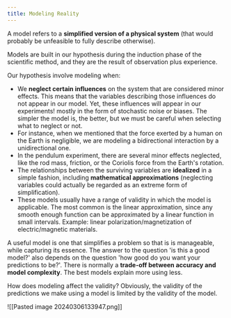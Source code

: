 ```yaml
---
title: Modeling Reality
---
```


A model refers to a **simplified version of a physical system** (that would probably be unfeasible to fully describe otherwise).

Models are built in our hypothesis during the induction phase of the scientific method, and they are the result of observation plus experience.

Our hypothesis involve modeling when:

- We **neglect certain influences** on the system that are considered minor effects. This means that the variables describing those influences do not appear in our model. Yet, these influences will appear in our experiments! mostly in the form of stochastic noise or biases. The simpler the model is, the better, but we must be careful when selecting what to neglect or not.
- For instance, when we mentioned that the force exerted by a human on the Earth is negligible, we are modeling a bidirectional interaction by a unidirectional one.
- In the pendulum experiment, there are several minor effects neglected, like the rod mass, friction, or the Coriolis force from the Earth's rotation.
- The relationships between the surviving variables are **idealized** in a simple fashion, including **mathematical approximations** (neglecting variables could actually be regarded as an extreme form of simplification).
- These models usually have a range of validity in which the model is applicable. The most common is the linear approximation, since any smooth enough function can be approximated by a linear function in small intervals. Example: linear polarization/magnetization of electric/magnetic materials.

A useful model is one that simplifies a problem so that is is manageable, while capturing its essence. The answer to the question 'is this a good model?' also depends on the question 'how good do you want your predictions to be?'. There is normally a **trade-off between accuracy and model complexity**. The best models explain more using less.

How does modeling affect the validity? Obviously, the validity of the predictions we make using a model is limited by the validity of the model.

![[Pasted image 20240306133947.png]]